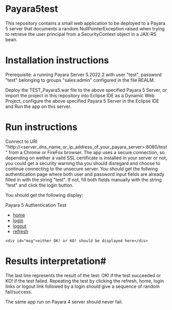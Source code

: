 # Payara5test
This repository contains a small web application to be deployed to a Payara 5 server that documents a random NullPointerException
raised when trying to retrieve the user principal from a SecurityContext object in a JAX-RS bean.

# Installation instructions #
Prerequisite: a running Payara Server 5.2022.2 with user "test", password "test" belonging to groups "sales:admin" configured in
the file REALM.

Deploy the TEST_Payara5.war file to the above specified Payara 5 Server, or import the project in this repository into 
Eclipse IDE as a Dynamic Web Project, configure the above specified Payara 5 Server in the Eclipse IDE and Run the app on this
server.

# Run instructions #
Connect to URI "http://<server_dns_name_or_ip_address_of_your_payara_server>:8080/test" from a Chrome or FireFox browser.
The app uses a secure connection, so depending on wether a vaild SSL certificate is installed in your server or not, you 
could get a security warning tha you should disregard and choose to continue connecting to the unsecure server.
You should get the follwing authentication page where both user and password input fields are already filled in with 
the string "test". If not, fill both fields manually with the string "test" and click the login button.

You should get the following display:

  <html><head>
		<meta http-equiv="content-type" content="text/html">
		<meta charset="UTF-8">
		<title>Payara 5 Authentication Test</title>
	</head>
	<body>
		<nav>
	    <div>   	
	    	<span>Payara 5 Authentication Test</span>
	  	</div>
	    <div>
	      <ul>
	      	<li><a href="home.html">home</a></li>
	 	      <li><a href="login.html">login</a></li>
	 	      <li><a href="logout.jsp">logout</a></li>
	 	      <li><a href="index.jsp">refresh</a></li>
	 	    </ul>	  			
	    </div>
		</nav>
	
	<div id="msg">either OK! or KO! should be displayed here</div>
</body></html>
  
# Results interpretation#
The last line represents the result of the test: OK! if the test succeeded or KO! if the test failed.
Repeating the test by clicking the refresh, home, login links or logout link followed by a login should give 
a sequence of random fail/success. 

The same app run on Payara 4 server should never fail.
